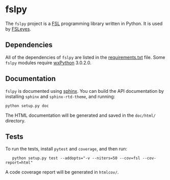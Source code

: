 fslpy
=====

The `fslpy` project is a [FSL](http://fsl.fmrib.ox.ac.uk/fsl/fslwiki/)
programming library written in Python. It is used by
[FSLeyes](https://git.fmrib.ox.ac.uk/paulmc/fsleyes/).


Dependencies
------------


All of the dependencies of `fslpy` are listed in the
[requirements.txt](requirements.txt) file. Some `fslpy` modules require
[wxPython](http://www.wxpython.org) 3.0.2.0.


Documentation
-------------

`fslpy` is documented using [sphinx](http://http://sphinx-doc.org/). You can
build the API documentation by installing `sphinx` and `sphinx-rtd-theme`, and
running:

    python setup.py doc

The HTML documentation will be generated and saved in the `doc/html/` directory.


Tests
-----

To run the tests, install `pytest` and `coverage`, and then run:

       python setup.py test --addopts="-v --niters=50 --cov=fsl --cov-report=html"

A code coverage report will be generated in `htmlcov/`.
